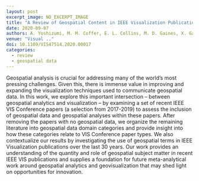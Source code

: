 ```yaml
---
layout: post
excerpt_image: NO_EXCERPT_IMAGE
title: "A Review of Geospatial Content in IEEE Visualization Publications"
date: 2020-09-07
authors: A. Yoshizumi, M. M. Coffer, E. L. Collins, M. D. Gaines, X. Gao, K. Jones, I. McGregor, K. Mcquillan, V. Perin, L. M. Tomkins, T. J. Worm & L. G. Tateosian
venue: "Visual .."
doi: 10.1109/VIS47514.2020.00017
categories:
  - review
  - geospatial data
---
```

Geospatial analysis is crucial for addressing many of the world’s most pressing challenges. Given this, there is immense value in improving and expanding the visualization techniques used to communicate geospatial data. In this work, we explore this important intersection – between geospatial analytics and visualization – by examining a set of recent IEEE VIS Conference papers (a selection from 2017-2019) to assess the inclusion of geospatial data and geospatial analyses within these papers. After removing the papers with no geospatial data, we organize the remaining literature into geospatial data domain categories and provide insight into how these categories relate to VIS Conference paper types. We also contextualize our results by investigating the use of geospatial terms in IEEE Visualization publications over the last 30 years. Our work provides an understanding of the quantity and role of geospatial subject matter in recent IEEE VIS publications and supplies a foundation for future meta-analytical work around geospatial analytics and geovisualization that may shed light on opportunities for innovation.
